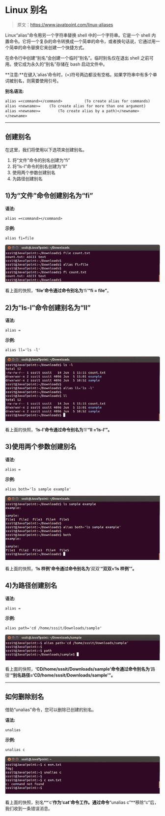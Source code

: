 # Linux 别名

> 原文：<https://www.javatpoint.com/linux-aliases>

Linux“alias”命令用另一个字符串替换 shell 中的一个字符串。它是一个 shell 内置命令。它将一个复杂的命令转换成一个简单的命令，或者换句话说，它通过用一个简单的命令替换它来创建一个快捷方式。

在命令行中创建“别名”会创建一个临时“别名”。临时别名仅在退出 shell 之前可用。使它成为永久的“别名”存储在 bash 启动文件中。

**注意:**在键入‘alias’命令时，(=)符号两边都没有空格。如果字符串中有多个单词被别名，则需要使用引号。

**别名语法:**

```
alias =<command></command>			(To create alias for commands)
alias <newname>= 	(To create alias for more than one argument)
alias <newname>=    	(To create alias by a path)</newname></newname> 
```

* * *

## 创建别名

在这里，我们将使用以下选项来创建别名。

1.  将“文件”命令的别名创建为“fi”
2.  将“ls-l”命令的别名创建为“ll”
3.  使用两个参数创建别名
4.  为路径创建别名

## 1)为“文件”命令创建别名为“fi”

**语法:**

```
alias =<command></command> 
```

**示例:**

```
alias fi=file

```

![Linux Aliases1](img/25e72472100b258a9b4c3d20d222e30f.png)

看上面的快照，**‘file’**命令通过命令**别名为**‘fi’**“fi = file”**。

## 2)为“ls-l”命令创建别名为“ll”

**语法:**

```
alias = 
```

**示例:**

```
alias ll='ls -l'

```

![Linux Aliases2](img/115144b8e4bd819c557d88cc6dfe7934.png)

看上面的快照，**‘ls-l’**命令通过命令**别名为**‘ll’**“ll =‘ls-l’”。**

## 3)使用两个参数创建别名

**语法:**

```
alias = 
```

**示例:**

```
alias both='ls sample example' 

```

![Linux Aliases3](img/61f77831acc7489883abe228b20f014b.png)

看上面的快照，**‘ls 样例’**命令通过命令**别名为**‘双双’**“双双=‘ls 样例’”。**

## 4)为路径创建别名

**语法:**

```
alias = 
```

**示例:**

```
alias path='cd /home/sssit/Downloads/sample'

```

![Linux Aliases4](img/e19c0da782c79d4991100569db00d3b5.png)

看上面的快照，**‘CD/home/sssit/Downloads/sample’**命令通过命令**别名为**‘路径’**“别名路径=‘CD/home/sssit/Downloads/sample’”。**

* * *

## 如何删除别名

借助“unalias”命令，您可以删除已创建的别名。

**语法:**

```
unalias  
```

**示例:**

```
unalias c

```

![Linux UnAliases5](img/8a836af3d04a9b7cc8786f5184f8e171.png)

看上面的快照，别名**‘c’**作为‘cat’命令工作。通过命令**“unalias c”**移除“c”后，我们收到一条错误消息。